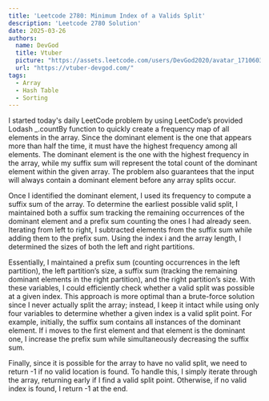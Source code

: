 ```yaml
---
title: 'Leetcode 2780: Minimum Index of a Valids Split'
description: 'Leetcode 2780 Solution'
date: 2025-03-26
authors:
  name: DevGod
  title: Vtuber
  picture: "https://assets.leetcode.com/users/DevGod2020/avatar_1710603076.png"
  url: "https://vtuber-devgod.com/"
tags:
  - Array
  - Hash Table
  - Sorting
---
```


I started today's daily LeetCode problem by using LeetCode’s provided Lodash _.countBy function to quickly create a frequency map of all elements in the array. Since the dominant element is the one that appears more than half the time, it must have the highest frequency among all elements. The dominant element is the one with the highest frequency in the array, while my suffix sum will represent the total count of the dominant element within the given array. The problem also guarantees that the input will always contain a dominant element before any array splits occur.

Once I identified the dominant element, I used its frequency to compute a suffix sum of the array. To determine the earliest possible valid split, I maintained both a suffix sum tracking the remaining occurrences of the dominant element and a prefix sum counting the ones I had already seen. Iterating from left to right, I subtracted elements from the suffix sum while adding them to the prefix sum. Using the index i and the array length, I determined the sizes of both the left and right partitions.

Essentially, I maintained a prefix sum (counting occurrences in the left partition), the left partition’s size, a suffix sum (tracking the remaining dominant elements in the right partition), and the right partition’s size. With these variables, I could efficiently check whether a valid split was possible at a given index. This approach is more optimal than a brute-force solution since I never actually split the array; instead, I keep it intact while using only four variables to determine whether a given index is a valid split point. For example, initially, the suffix sum contains all instances of the dominant element. If i moves to the first element and that element is the dominant one, I increase the prefix sum while simultaneously decreasing the suffix sum.

Finally, since it is possible for the array to have no valid split, we need to return -1 if no valid location is found. To handle this, I simply iterate through the array, returning early if I find a valid split point. Otherwise, if no valid index is found, I return -1 at the end.